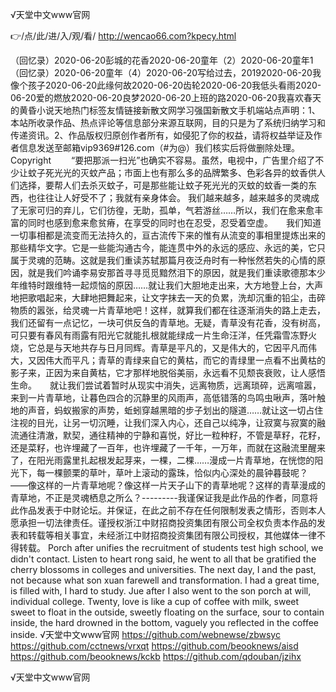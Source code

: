 
√天堂中文www官网




👉/点/此/进/入/观/看/ http://wencao66.com?kpecy.html




（回忆录）2020-06-20彭城的花香2020-06-20童年（2）2020-06-20童年1（回忆录）2020-06-20童年（4）2020-06-20写给过去，20192020-06-20我像个孩子2020-06-20此缘何故2020-06-20齿轮2020-06-20我低头看雨2020-06-20爱的燃放2020-06-20良梦2020-06-20上班的路2020-06-20我喜欢春天的黄昏小说天地热门标签友情链接新散文网学习强国新散文手机端站点声明：1、本站所收录作品、热点评论等信息部分来源互联网，目的只是为了系统归纳学习和传递资讯。2、作品版权归原创作者所有，如侵犯了你的权益，请将权益举证及作者信息发送至邮箱vip9369#126.com（#为@）我们核实后将做删除处理。Copyright
　　“要把那派一扫光”也确实不容易。虽然，电视中，广告里介绍了不少让蚊子死光光的灭蚊产品；市面上也有那么多的品牌繁多、色彩各异的蚊香供人们选择，要帮人们去杀灭蚊子，可是那些能让蚊子死光光的灭蚊的蚊香一类的东西，也往往让人好受不了；我就有亲身体会。
我们越来越多，越来越多的灵魂成了无家可归的弃儿，它们彷徨，无助，孤单，气若游丝……所以，我们在愈来愈丰富的同时也感到愈来愈贫瘠，在享受的同时也在忍受，忍受着空虚。　　我们知道一切事相都是流变而无法持久的，亘古流传下来的惟有从流变的事相里提炼出来的那些精华文字。它是一些能沟通古今，能连贯中外的永远的感应、永远的美，它只属于灵魂的范畴。这就是我们重读苏轼那篇月夜泛舟时有一种怅然若失的心情的原因，就是我们吟诵李易安那首寻寻觅觅黯然泪下的原因，就是我们重读歌德那本少年维特时跟维特一起烦恼的原因……就让我们大胆地走出来，大方地登上台，大声地把歌唱起来，大肆地把舞起来，让文字抹去一天的负累，洗却沉重的铅尘，击碎物质的嚣张，给灵魂一片青草地吧！这样，就算我们都在往逐渐消失的路上走去，我们还留有一点记忆，一块可供反刍的青草地。无疑，青草没有花香，没有树高，可只要有春风有雨露有阳光它就能扎根就能绿成一片生命汪洋，任凭霜雪冻野火烧，它总是与天地共存与日月同辉。青草是平凡的，又是伟大的，它因平凡而伟大，又因伟大而平凡；青草的青绿来自它的黄枯，而它的青绿里一点看不出黄枯的影子来，正因为来自黄枯，它才那样地脱俗美丽，永远看不见颓丧衰败，让人感悟生命。　　就让我们尝试着暂时从现实中消失，远离物质，远离琐碎，远离喧嚣，来到一片青草地，让暮色四合的沉静里的风雨声，高低错落的鸟鸣虫啾声，落叶触地的声音，蚂蚁搬家的声势，蚯蚓穿越黑暗的步子划出的隧道……就让这一切占住注视的目光，让另一切沉睡，让我们深入内心，还自己以纯净，让寂寞与寂寞的融流通往清澈，默契，通往精神的宁静和喜悦，好比一粒种籽，不管是草籽，花籽，还是菜籽，也许埋藏了一百年，也许埋藏了一千年，一万年，而就在这融流里醒来了，在阳光雨露里扎起根发起芽来，一棵，二棵……漫成一片青草地，在恍惚的阳光下，每一棵颤栗的草叶，草叶上滚动的露珠，恰似内心深处的晨钟暮鼓呢？　　　　　——像这样的一片青草地呢？像这样一片天子山下的青草地呢？这样的青草漫成的青草地，不正是灵魂栖息之所么？---------我谨保证我是此作品的作者，同意将此作品发表于中财论坛。并保证，在此之前不存在任何限制发表之情形，否则本人愿承担一切法律责任。谨授权浙江中财招商投资集团有限公司全权负责本作品的发表和转载等相关事宜，未经浙江中财招商投资集团有限公司授权，其他媒体一律不得转载。
Porch after unifies the recruitment of students test high school, we didn't contact.
Listen to heart rong said, he went to all that be gratified the cherry blossoms in colleges and universities.
The next day, I and the past, not because what son xuan farewell and transformation.
I had a great time, is filled with, I hard to study.
Jue after I also went to the son porch at will, individual college.
Twenty, love is like a cup of coffee with milk, sweet sweet to float in the outside, sweetly floating on the surface, sour to contain inside, the hard drowned in the bottom, vaguely you reflected in the coffee inside.
√天堂中文www官网 https://github.com/webnewse/zbwsyc
https://github.com/cctnews/vrxqt
https://github.com/beooknews/aisd
https://github.com/beooknews/kckb
https://github.com/qdouban/jzihx





√天堂中文www官网
